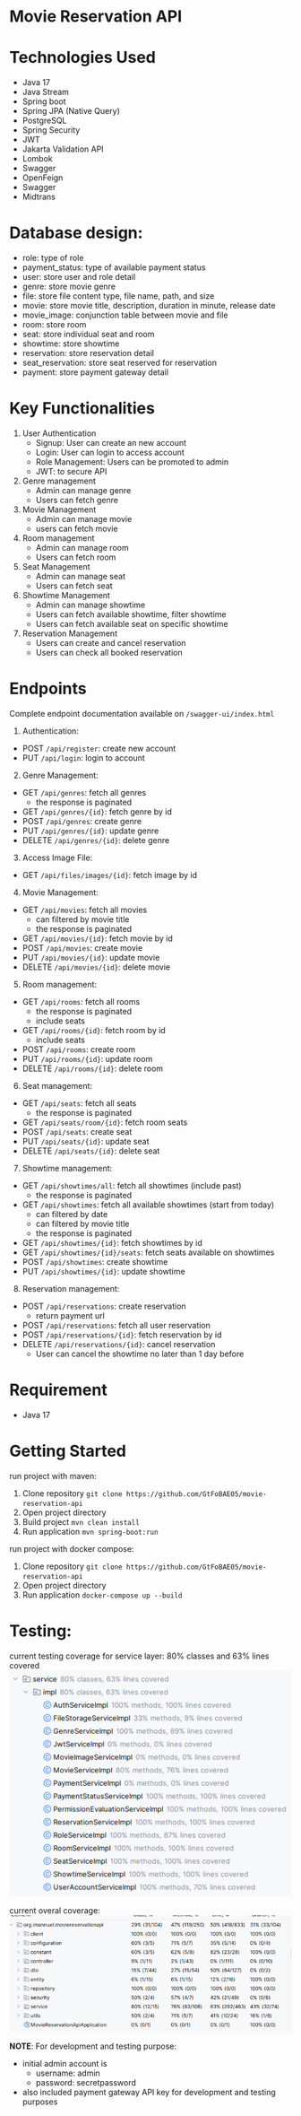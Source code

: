 # Movie Reservation API

# Technologies Used
- Java 17
- Java Stream
- Spring boot
- Spring JPA (Native Query)
- PostgreSQL
- Spring Security
- JWT
- Jakarta Validation API
- Lombok
- Swagger
- OpenFeign
- Swagger
- Midtrans

# Database design:
- role: type of role
- payment_status: type of available payment status
- user: store user and role detail
- genre: store movie genre
- file: store file content type, file name, path, and size
- movie: store movie title, description, duration in minute, release date
- movie_image: conjunction table between movie and file
- room: store room
- seat: store individual seat and room
- showtime: store showtime
- reservation: store reservation detail
- seat_reservation: store seat reserved for reservation
- payment: store payment gateway detail

# Key Functionalities
1. User Authentication
    - Signup: User can create an new account
    - Login: User can login to access account
    - Role Management: Users can be promoted to admin
    - JWT: to secure API
2. Genre management
    - Admin can manage genre
    - Users can fetch genre
3. Movie Management
    - Admin can manage movie
    - users can fetch movie
4. Room management
    - Admin can manage room
    - Users can fetch room
5. Seat Management
    - Admin can manage seat
    - Users can fetch seat
6. Showtime Management
    - Admin can manage showtime
    - Users can fetch available showtime, filter showtime
    - Users can fetch available seat on specific showtime
7. Reservation Management
    - Users can create and cancel reservation
    - Users can check all booked reservation

# Endpoints
Complete endpoint documentation available on `/swagger-ui/index.html`

1. Authentication:
- POST `/api/register`: create new account
- PUT `/api/login`: login to account

2. Genre Management:
- GET `/api/genres`: fetch all genres
    - the response is paginated
- GET `/api/genres/{id}`: fetch genre by id
- POST `/api/genres`: create genre
- PUT `/api/genres/{id}`: update genre
- DELETE `/api/genres/{id}`: delete genre

3. Access Image File:
- GET `/api/files/images/{id}`: fetch image by id

4. Movie Management:
- GET `/api/movies`: fetch all movies
    - can filtered by movie title
    - the response is paginated
- GET `/api/movies/{id}`: fetch movie by id
- POST `/api/movies`: create movie
- PUT `/api/movies/{id}`: update movie
- DELETE `/api/movies/{id}`: delete movie

5. Room management:
- GET `/api/rooms`: fetch all rooms
    - the response is paginated
    - include seats
- GET `/api/rooms/{id}`: fetch room by id
    - include seats
- POST `/api/rooms`: create room
- PUT `/api/rooms/{id}`: update room
- DELETE `/api/rooms/{id}`: delete room

6. Seat management:
- GET `/api/seats`: fetch all seats
    - the response is paginated
- GET `/api/seats/room/{id}`: fetch room seats
- POST `/api/seats`: create seat
- PUT `/api/seats/{id}`: update seat
- DELETE `/api/seats/{id}`: delete seat

7. Showtime management:
- GET `/api/showtimes/all`: fetch all showtimes (include past)
    - the response is paginated
- GET `/api/showtimes`: fetch all available showtimes (start from today)
    - can filtered by date
    - can filtered by movie title
    - the response is paginated
- GET `/api/showtimes/{id}`: fetch showtimes by id
- GET `/api/showtimes/{id}/seats`: fetch seats available on showtimes
- POST `/api/showtimes`: create showtime
- PUT `/api/showtimes/{id}`: update showtime

8. Reservation management:
- POST `/api/reservations`: create reservation
    - return payment url
- POST `/api/reservations`: fetch all user reservation
- POST `/api/reservations/{id}`: fetch reservation by id
- DELETE `/api/reservations/{id}`: cancel reservation
    - User can cancel the showtime no later than 1 day before

# Requirement
- Java 17

# Getting Started
run project with maven:
1. Clone repository
   `git clone https://github.com/GtFoBAE05/movie-reservation-api`
2. Open project directory
3. Build project
   `mvn clean install`
4. Run application
   `mvn spring-boot:run`

run project with docker compose:
1. Clone repository
   `git clone https://github.com/GtFoBAE05/movie-reservation-api`
2. Open project directory
3. Run application
   `docker-compose up --build`

# Testing:
current testing coverage for service layer: 80% classes and 63% lines covered
![servicetestingcoverage.png](servicetestingcoverage.png)

current overal coverage:
![overalcoverage.png](overalcoverage.png)

**NOTE**:
For development and testing purpose: 
- initial admin account is
    - username: admin
    - password: secretpassword
- also included payment gateway API key for development and testing purposes